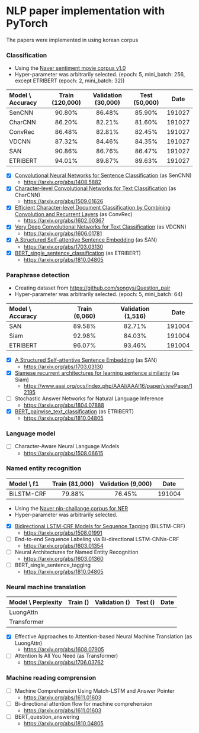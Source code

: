 # NLP paper implementation with PyTorch
The papers were implemented in using korean corpus 

### Classification
+ Using the [Naver sentiment movie corpus v1.0](https://github.com/e9t/nsmc)
+ Hyper-parameter was arbitrarily selected. (epoch: 5, mini_batch: 256, except ETRIBERT (epoch: 2, mini_batch: 32))

| Model \ Accuracy | Train (120,000) | Validation (30,000) | Test (50,000) | Date |
| :--------------- | :-------: | :------------: | :------: | :--------------: |
| SenCNN           |  90.80%  |     86.48%     |  85.90%  | 191027 |
| CharCNN          | 86.20% | 82.21% | 81.60% | 191027 |
| ConvRec          | 86.48% | 82.81% | 82.45% | 191027 |
| VDCNN            | 87.32% | 84.46% | 84.35% | 191027 |
| SAN | 90.86% | 86.76% | 86.47% | 191027 |
| ETRIBERT | 94.01% | 89.87% | 89.63% | 191027 |

* [x] [Convolutional Neural Networks for Sentence Classification](https://github.com/aisolab/nlp_implementation/tree/master/Convolutional_Neural_Networks_for_Sentence_Classification) (as SenCNN)
  + https://arxiv.org/abs/1408.5882
* [x] [Character-level Convolutional Networks for Text Classification](https://github.com/aisolab/nlp_implementation/tree/master/Character-level_Convolutional_Networks_for_Text_Classification) (as CharCNN)
  + https://arxiv.org/abs/1509.01626
* [x] [Efficient Character-level Document Classification by Combining Convolution and Recurrent Layers](https://github.com/aisolab/nlp_implementation/tree/master/Efficient_Character-level_Document_Classification_by_Combining_Convolution_and_Recurrent_Layers) (as ConvRec)
  + https://arxiv.org/abs/1602.00367
* [x] [Very Deep Convolutional Networks for Text Classification](https://github.com/aisolab/nlp_implementation/tree/master/Very_Deep_Convolutional_Networks_for_Text_Classification) (as VDCNN)
  + https://arxiv.org/abs/1606.01781
* [x] [A Structured Self-attentive Sentence Embedding](https://github.com/aisolab/nlp_implementation/tree/master/A_Structured_Self-attentive_Sentence_Embedding_cls) (as SAN)
  + https://arxiv.org/abs/1703.03130
* [x] [BERT_single_sentence_classification](https://github.com/aisolab/nlp_implementation/tree/master/BERT_single_sentence_classification) (as ETRIBERT)
  + https://arxiv.org/abs/1810.04805

### Paraphrase detection
+ Creating dataset from https://github.com/songys/Question_pair 
+ Hyper-parameter was arbitrarily selected. (epoch: 5, mini_batch: 64)

| Model \ Accuracy | Train (6,060) | Validation (1,516) | Date |
| :--------------- | :-------: | :------------: | -------------- |
| SAN           |  89.58%  |     82.71%     | 191004         |
| Siam | 92.98% | 84.03% | 191004 |
| ETRIBERT | 96.07% | 93.46% | 191004 |


* [x] [A Structured Self-attentive Sentence Embedding](https://github.com/aisolab/nlp_implementation/tree/master/A_Structured_Self-attentive_Sentence_Embedding_ptc) (as SAN)
  + https://arxiv.org/abs/1703.03130
* [x] [Siamese recurrent architectures for learning sentence similarity](https://github.com/aisolab/nlp_implementation/tree/master/Siamese_recurrent_architectures_for_learning_sentence_similarity) (as Siam)
  + https://www.aaai.org/ocs/index.php/AAAI/AAAI16/paper/viewPaper/12195
* [ ] Stochastic Answer Networks for Natural Language Inference
  + https://arxiv.org/abs/1804.07888
* [x] [BERT_pairwise_text_classification](https://github.com/aisolab/nlp_implementation/tree/master/BERT_pairwise_text_classification) (as ETRIBERT)
  + https://arxiv.org/abs/1810.04805

### Language model
* [ ] Character-Aware Neural Language Models
  + https://arxiv.org/abs/1508.06615


### Named entity recognition
| Model \ f1 | Train (81,000) | Validation (9,000) | Date |
| :--------------- | :-------: | :------------: | -------------- |
| BiLSTM-CRF |  79.88%  |     76.45%     | 191004         |
+ Using the [Naver nlp-challange corpus for NER](https://github.com/naver/nlp-challenge/tree/master/missions/ner)
+ Hyper-parameter was arbitrarily selected.
* [x] [Bidirectional LSTM-CRF Models for Sequence Tagging](https://github.com/aisolab/nlp_implementation/tree/master/Bidirectional_LSTM-CRF_Models_for_Sequence_Tagging) (BiLSTM-CRF)
	+ https://arxiv.org/abs/1508.01991
* [ ] End-to-end Sequence Labeling via Bi-directional LSTM-CNNs-CRF
	+ https://arxiv.org/abs/1603.01354
* [ ] Neural Architectures for Named Entity Recognition
	+ https://arxiv.org/abs/1603.01360
* [ ] BERT_single_sentence_tagging
	+ https://arxiv.org/abs/1810.04805


### Neural machine translation

| Model \ Perplexity | Train () | Validation  () | Test () | Date |
| ------------------ | -------- | -------------- | ------- | ---- |
| LuongAttn          |          |                |         |      |
| Transformer        |          |                |         |      |

* [x] Effective Approaches to Attention-based Neural Machine Translation (as LuongAttn)
	+ https://arxiv.org/abs/1608.07905
* [ ] Attention Is All You Need (as Transformer)
	+ https://arxiv.org/abs/1706.03762


### Machine reading comprension
* [ ] Machine Comprehension Using Match-LSTM and Answer Pointer
	+ https://arxiv.org/abs/1611.01603
* [ ] Bi-directional attention flow for machine comprehension
	+ https://arxiv.org/abs/1611.01603
* [ ] BERT_question_answering
	+ https://arxiv.org/abs/1810.04805
